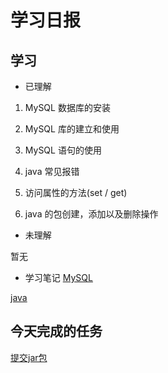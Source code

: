 # 学习日报

## 学习

* 已理解
1. MySQL 数据库的安装
2. MySQL 库的建立和使用
3. MySQL 语句的使用

4. java 常见报错
5. 访问属性的方法(set / get)
6. java 的包创建，添加以及删除操作


* 未理解

暂无


* 学习笔记
[MySQL](https://github.com/ChadSZ/learn_git/blob/note/0805/mysql_note.md)

[java](https://github.com/ChadSZ/learn_git/blob/note/0805/java_note.md)


## 今天完成的任务
[提交jar包](https://github.com/ChadSZ/learn_git/blob/note/0805/11.jar)






